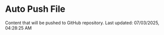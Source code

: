 # Auto Push File

Content that will be pushed to GitHub repository.
Last updated: 07/03/2025, 04:28:25 AM
